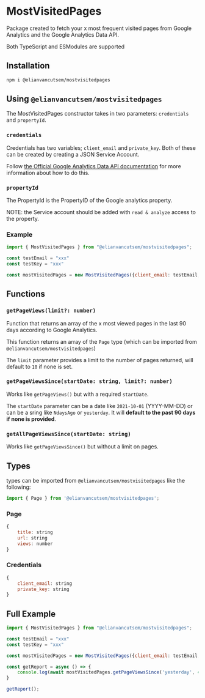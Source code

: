 # MostVisitedPages

Package created to fetch your x most frequent visited pages from Google Analytics and the Google Analytics Data API.

Both TypeScript and ESModules are supported

## Installation

```bash
npm i @elianvancutsem/mostvisitedpages
```

## Using `@elianvancutsem/mostvisitedpages`

The MostVisitedPages constructor takes in two parameters: `credentials` and `propertyId`.

### `credentials`

Credentials has two variables; `client_email` and `private_key`. Both of these can be created by creating a JSON Service Account.

Follow [the Official Google Analytics Data API documentation](<https://developers.google.com/analytics/devguides/reporting/data/v1/quickstart-client-libraries>) for more information about how to do this.

### `propertyId`

The PropertyId is the PropertyID of the Google analytics property.

NOTE: the Service account should be added with `read & analyze` access to the property.

### Example

```js
import { MostVisitedPages } from "@elianvancutsem/mostvisitedpages";

const testEmail = "xxx"
const testKey = "xxx"

const mostVisitedPages = new MostVisitedPages({client_email: testEmail, private_key: testKey}, 'xxxxxxxx')
```

## Functions

### `getPageViews(limit?: number)`

Function that returns an array of the x most viewed pages in the last 90 days according to Google Analytics.

This function returns an array of the `Page` type (which can be imported from `@elianvancutsem/mostvisitedpages`)

The `limit` parameter provides a limit to the number of pages returned, will default to `10` if none is set.

### `getPageViewsSince(startDate: string, limit?: number)`

Works like `getPageViews()` but with a required `startDate`.

The `startDate` parameter can be a date like `2021-10-01` (YYYY-MM-DD) or can be a sring like `NdaysAgo` or `yesterday`. It will **default to the past 90 days if none is provided**.

### `getAllPageViewsSince(startDate: string)`

Works like `getPageViewsSince()` but without a limit on pages.

## Types

types can be imported from `@elianvancutsem/mostvisitedpages` like the following:

```js
import { Page } from '@elianvancutsem/mostvisitedpages';
```

### Page

```js
{
    title: string
    url: string
    views: number
}
```

### Credentials

```js
{
    client_email: string
    private_key: string
}
```

## Full Example

```js
import { MostVisitedPages } from "@elianvancutsem/mostvisitedpages";

const testEmail = "xxx"
const testKey = "xxx"

const mostVisitedPages = new MostVisitedPages({client_email: testEmail, private_key: testKey}, 'xxxxxxxx')

const getReport = async () => {
    console.log(await mostVisitedPages.getPageViewsSince('yesterday', 4));
}

getReport();
```
